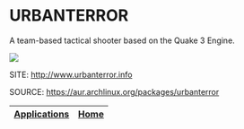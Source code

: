 # URBANTERROR

 A team-based tactical shooter based on the Quake 3 Engine.
 
 ![](https://media.tenor.com/sj1RVz4T7wwAAAAC/urban-terror.gif)

 SITE: http://www.urbanterror.info

 SOURCE: https://aur.archlinux.org/packages/urbanterror

 | [Applications](https://portable-linux-apps.github.io/apps.html) | [Home](https://portable-linux-apps.github.io)
 | --- | --- |
